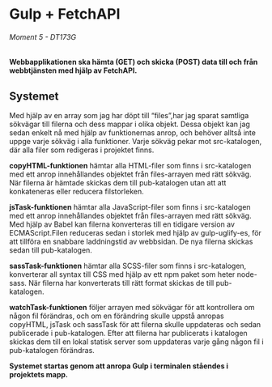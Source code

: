 # Gulp + FetchAPI
###### Moment 5 - DT173G 
#### Webbapplikationen ska hämta (GET) och skicka (POST) data till och från webbtjänsten med hjälp av FetchAPI. 

## Systemet
Med hjälp av en array som jag har döpt till “files”,har jag sparat samtliga sökvägar till filerna och dess mappar i olika objekt. Dessa objekt kan jag sedan enkelt nå med hjälp av funktionernas anrop, och behöver alltså inte uppge varje sökväg i alla funktioner. 
Varje sökväg pekar mot src-katalogen, där alla filer som redigeras i projektet finns. 

**copyHTML-funktionen** hämtar alla HTML-filer som finns i src-katalogen med ett anrop innehållandes objektet från files-arrayen med rätt sökväg. När filerna är hämtade skickas dem till pub-katalogen utan att att konkateneras eller reducera filstorleken.

**jsTask-funktionen** hämtar alla JavaScript-filer som finns i src-katalogen med ett anrop innehållandes objektet från files-arrayen med rätt sökväg. Med hjälp av Babel kan filerna konverteras till en tidigare version av ECMAScript.Filen reduceras sedan i storlek med hjälp av gulp-uglify-es, för att tillföra en snabbare laddningstid av webbsidan. De nya filerna skickas sedan till pub-katalogen.

**sassTask-funktionen** hämtar alla SCSS-filer som finns i src-katalogen, konverterar all syntax till CSS med hjälp av ett npm paket som heter node-sass. När filerna har konverterats till rätt format skickas de till pub-katalogen.

**watchTask-funktionen** följer arrayen med sökvägar för att kontrollera om någon fil förändras, och om en förändring skulle uppstå anropas copyHTML, jsTask och sassTask för att filerna skulle uppdateras och sedan publicerade i pub-katalogen. Efter att filerna har publicerats i katalogen skickas dem till en lokal statisk server som uppdateras varje gång  någon fil i pub-katalogen förändras.

**Systemet startas genom att anropa Gulp i terminalen ståendes i projektets mapp.** 


